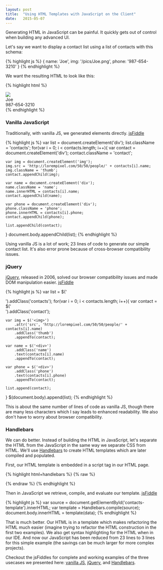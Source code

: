 ```yaml
---
layout: post
title:  "Using HTML Templates with JavaScript on the Client"
date:   2015-05-07
---
```

Generating HTML in JavaScript can be painful. It quickly gets out of control
when building any advanced UI. 

Let's say we want to display a contact list using a list of contacts with this schema:

{% highlight js %}
{
  name: 'Joe',
  img: '/pics/Joe.png',
  phone: '987-654-3210'
}
{% endhighlight %}

We want the resulting HTML to look like this:

{% highlight html %}
<div class="contacts">
    <div class="contact">
        <img class="thumb" src="/pics/Joe.png" />
        <div class="name">Joe</div>
        <div class="phone">987-654-3210</div>
    </div>
    <!-- more contacts... -->
</div>
{% endhighlight %}

### Vanilla JavaScript

Traditionally, with vanilla JS, we generated elements directly. [jsFiddle][fiddle1]

{% highlight js %}
var list = document.createElement('div');
list.className = 'contacts';
for(var i = 0; i < contacts.length; i++){
    var contact = document.createElement('div');
    contact.className = 'contact';
    
    var img = document.createElement('img');
    img.src = 'http://lorempixel.com/50/50/people/' + contacts[i].name;
    img.className = 'thumb';
    contact.appendChild(img);
    
    var name = document.createElement('div');
    name.className = 'name';
    name.innerHTML = contacts[i].name;
    contact.appendChild(name);
    
    var phone = document.createElement('div');
    phone.className = 'phone';
    phone.innerHTML = contacts[i].phone;
    contact.appendChild(phone);
    
    list.appendChild(contact);
}
document.body.appendChild(list);
{% endhighlight %}

Using vanilla JS is a lot of work; 23 lines of code to generate our simple contact
list. It's also error prone because of cross-browser compatibility issues.

### jQuery

[jQuery][jquery], released in 2006, solved our browser compatibility issues
and made DOM manipulation easier. [jsFiddle][fiddle2]

{% highlight js %}
var list = $('<div>').addClass('contacts');
for(var i = 0; i < contacts.length; i++){
    var contact = $('<div>').addClass('contact');
    
    var img = $('<img>')
        .attr('src', 'http://lorempixel.com/50/50/people/' + contacts[i].name)
        .addClass('thumb')
        .appendTo(contact);
    
    var name = $('<div>')
        .addClass('name')
        .text(contacts[i].name)
        .appendTo(contact);
    
    var phone = $('<div>')
        .addClass('phone')
        .text(contacts[i].phone)
        .appendTo(contact);
    
    list.append(contact);
}
$(document.body).append(list);
{% endhighlight %}

This is about the same number of lines of code as vanilla JS, though there
are many less characters which I say leads to enhanced readability. We also
don't have to worry about browser compatibility.

### Handlebars

We can do better. Instead of building the HTML in JavaScript, let's separate the
HTML from the JavaScript in the same way we separate CSS from HTML. We'll use
[Handlebars][handlebars] to create HTML templates which are later compiled and 
populated.

First, our HTML template is embedded in a script tag in our HTML page. 

{% highlight html+handlebars %}
{% raw %}
<script id="contacts-template" type="text/x-handlebars-template">
    <div class="contacts">
        {{#each contacts}}
        <div class="contact">
            <img class="thumb" src="http://lorempixel.com/50/50/people/{{name}}" />
            <div class="name">{{name}}</div>
            <div class="phone">{{phone}}</div>
        </div>
        {{/each}}
    </div>
</script>
{% endraw %}
{% endhighlight %}

Then in JavaScript we retrieve, compile, and evaluate our template. [jsFiddle][fiddle3]

{% highlight js %}
var source = document.getElementById('contacts-template').innerHTML;
var template = Handlebars.compile(source);
document.body.innerHTML = template(data);
{% endhighlight %}

That is much better. Our HTML is in a template which makes refactoring the HTML
much easier (imagine trying to refactor the HTML construction in the first two examples).
We also get syntax highlighting for the HTML when in our IDE. And now our JavaScript
has been reduced from 23 lines to 3 lines for this simple example (the savings can
be much larger for more complex projects).

Checkout the jsFiddles for complete and working examples of the three usecases
we presented here: [vanilla JS][fiddle1], [jQuery][fiddle2], and [Handlebars][fiddle3].

[jquery]: http://jquery.com/
[handlebars]: http://handlebarsjs.com/
[multiline]: http://stackoverflow.com/a/6247331/879121
[fiddle1]: http://jsfiddle.net/g00xzpsf/
[fiddle2]: http://jsfiddle.net/et1zt7uj/
[fiddle3]: http://jsfiddle.net/e2Lonvh7/1/